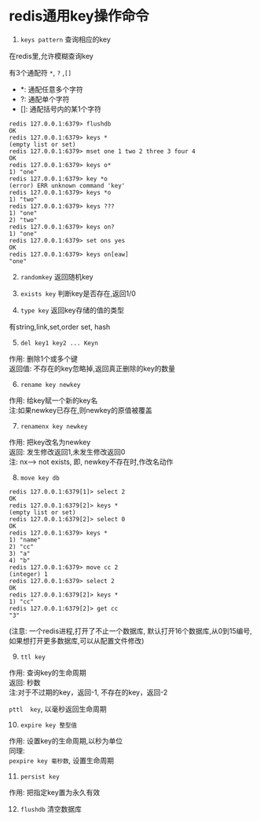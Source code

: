 # redis通用key操作命令


1. `keys pattern` 查询相应的key

在redis里,允许模糊查询key

有3个通配符 `*`, `?` ,`[]`
- *: 通配任意多个字符
- ?: 通配单个字符
- []: 通配括号内的某1个字符

```
redis 127.0.0.1:6379> flushdb
OK
redis 127.0.0.1:6379> keys *
(empty list or set)
redis 127.0.0.1:6379> mset one 1 two 2 three 3 four 4
OK
redis 127.0.0.1:6379> keys o*
1) "one"
redis 127.0.0.1:6379> key *o
(error) ERR unknown command 'key'
redis 127.0.0.1:6379> keys *o
1) "two"
redis 127.0.0.1:6379> keys ???
1) "one"
2) "two"
redis 127.0.0.1:6379> keys on?
1) "one"
redis 127.0.0.1:6379> set ons yes
OK
redis 127.0.0.1:6379> keys on[eaw]
"one"
```


2. `randomkey` 返回随机key


3. `exists key` 判断key是否存在,返回1/0


4. `type key` 返回key存储的值的类型

有string,link,set,order set, hash


5. `del key1 key2 ... Keyn`

作用: 删除1个或多个键  
返回值: 不存在的key忽略掉,返回真正删除的key的数量


6. `rename key newkey`

作用: 给key赋一个新的key名  
注:如果newkey已存在,则newkey的原值被覆盖


7. `renamenx key newkey`

作用: 把key改名为newkey  
返回: 发生修改返回1,未发生修改返回0  
注: nx--> not exists, 即, newkey不存在时,作改名动作


8. `move key db`

```
redis 127.0.0.1:6379[1]> select 2
OK
redis 127.0.0.1:6379[2]> keys *
(empty list or set)
redis 127.0.0.1:6379[2]> select 0
OK
redis 127.0.0.1:6379> keys *
1) "name"
2) "cc"
3) "a"
4) "b"
redis 127.0.0.1:6379> move cc 2
(integer) 1
redis 127.0.0.1:6379> select 2
OK
redis 127.0.0.1:6379[2]> keys *
1) "cc"
redis 127.0.0.1:6379[2]> get cc
"3"
```

(注意: 一个redis进程,打开了不止一个数据库, 默认打开16个数据库,从0到15编号,
如果想打开更多数据库,可以从配置文件修改)


9. `ttl key `

作用: 查询key的生命周期  
返回: 秒数  
注:对于不过期的key，返回-1, 不存在的key，返回-2

`pttl  key`, 以毫秒返回生命周期


10. `expire key 整型值`

作用: 设置key的生命周期,以秒为单位  
同理:   
`pexpire key 毫秒数`, 设置生命周期


11. `persist key`

作用: 把指定key置为永久有效


12. `flushdb`
清空数据库